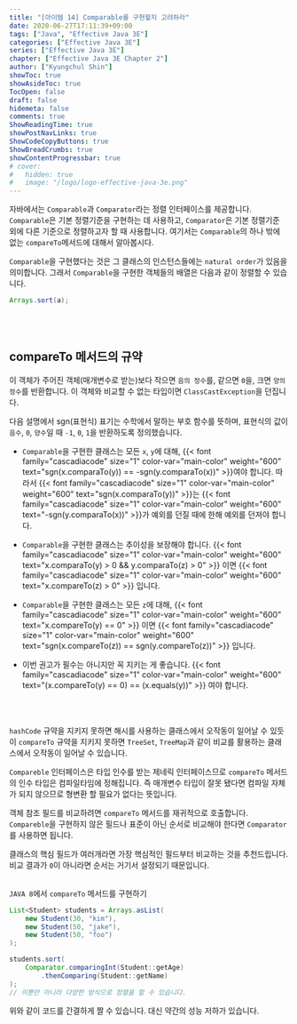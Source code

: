 ```yaml
---
title: "[아이템 14] Comparable를 구현할지 고려하라"
date: 2020-06-27T17:11:39+09:00
tags: ["Java", "Effective Java 3E"]
categories: ["Effective Java 3E"]
series: ["Effective Java 3E"]
chapter: ["Effective Java 3E Chapter 2"]
author: ["Kyungchul Shin"]
showToc: true
showAsideToc: true
TocOpen: false
draft: false
hidemeta: false
comments: true
ShowReadingTime: true
showPostNavLinks: true
ShowCodeCopyButtons: true
ShowBreadCrumbs: true
showContentProgressbar: true
# cover:
#   hidden: true
#   image: "/logo/logo-effective-java-3e.png"
---
```

자바에서는 `Comparable`과 `Comparator`라는 정렬 인터페이스를 제공합니다. `Comparable`은 기본 정렬기준을 구현하는 데 사용하고, `Comparator`은 기본 정렬기준 외에 다른 기준으로 정렬하고자 할 때 사용합니다. 여기서는 `Comparable`의 하나 밖에 없는 `compareTo`메서드에 대해서 알아봅시다.

`Comparable`을 구현했다는 것은 그 클래스의 인스턴스들에는 `natural order`가 있음을 의미합니다. 그래서 `Comparable`을 구현한 객체들의 배열은 다음과 같이 정렬할 수 있습니다.

```java
Arrays.sort(a);
```
<br>
<br>

## compareTo 메서드의 규약
이 객체가 주어진 객체(매개변수로 받는)보다 작으면 `음의 정수`를, 같으면 `0`을, 크면 `양의 정수`를 반환합니다. 이 객체와 비교할 수 없는 타입이면 `ClassCastException`을 던집니다.
   
다음 설명에서 sgn(표현식) 표기는 수학에서 말하는 부호 함수를 뜻하며, 표현식의 값이 `음수`, `0`, `양수`일 때 `-1`, `0`, `1`을 반환하도록 정의했습니다. 

- `Comparable`을 구현한 클래스는 모든 `x`, `y`에 대해,
{{< font family="cascadiacode" size="1" color-var="main-color" weight="600" text="sgn(x.comparaTo(y)) == -sgn(y.comparaTo(x))" >}}여야 합니다.
따라서 {{< font family="cascadiacode" size="1" color-var="main-color" weight="600" text="sgn(x.comparaTo(y))" >}}는 {{< font family="cascadiacode" size="1" color-var="main-color" weight="600" text="-sgn(y.comparaTo(x))" >}}가 예외를 던질 때에 한해 예외를 던져야 합니다.

- `Comparable`을 구현한 클래스는 추이성을 보장해야 합니다.
{{< font family="cascadiacode" size="1" color-var="main-color" weight="600" text="x.comparaTo(y) > 0 && y.comparaTo(z) > 0" >}} 이면 {{< font family="cascadiacode" size="1" color-var="main-color" weight="600" text="x.compareTo(z) > 0" >}} 입니다.

- `Comparable`을 구현한 클래스는 모든 `z`에 대해,
{{< font family="cascadiacode" size="1" color-var="main-color" weight="600" text="x.compareTo(y) == 0" >}} 이면 {{< font family="cascadiacode" size="1" color-var="main-color" weight="600" text="sgn(x.compareTo(z)) == sgn(y.compareTo(z))" >}} 입니다.

- 이번 권고가 필수는 아니지만 꼭 지키는 게 좋습니다.
{{< font family="cascadiacode" size="1" color-var="main-color" weight="600" text="(x.compareTo(y) == 0) == (x.equals(y))" >}} 여야 합니다.
<br>
<br>

`hashCode` 규약을 지키지 못하면 해시를 사용하는 클래스에서 오작동이 일어날 수 있듯이 `compareTo` 규약을 지키지 못하면 `TreeSet`, `TreeMap`과 같이 비교를 활용하는 클래스에서 오작동이 일어날 수 있습니다.

`Compareble` 인터페이스은 타입 인수를 받는 제네릭 인터페이스므로 `compareTo` 메서드의 인수 타입은 컴파일타임에 정해집니다. 즉 매개변수 타입이 잘못 됐다면 컴파일 자체가 되지 않으므로 형변환 할 필요가 없다는 뜻입니다.

객체 참조 필드를 비교하려면 `compareTo` 메서드를 재귀적으로 호출합니다. `Compareble`을 구현하지 않은 필드나 표준이 아닌 순서로 비교해야 한다면 `Comparator`를 사용하면 됩니다.

클래스의 핵심 필드가 여러개라면 가장 핵심적인 필드부터 비교하는 것을 추천드립니다. 비교 결과가 `0`이 아니라면 순서는 거기서 설정되기 때문입니다.
<br>
<br>

`JAVA 8`에서 `compareTo` 메서드를 구현하기

``` java
List<Student> students = Arrays.asList(
    new Student(30, "kim"),
    new Student(50, "jake"),
    new Student(50, "foo")
);

students.sort(
    Comparator.comparingInt(Student::getAge)
        .thenComparing(Student::getName)
);
// 이뿐만 아니라 다양한 방식으로 정렬을 할 수 있습니다.
```

위와 같이 코드를 간결하게 짤 수 있습니다. 대신 약간의 성능 저하가 있습니다. 




